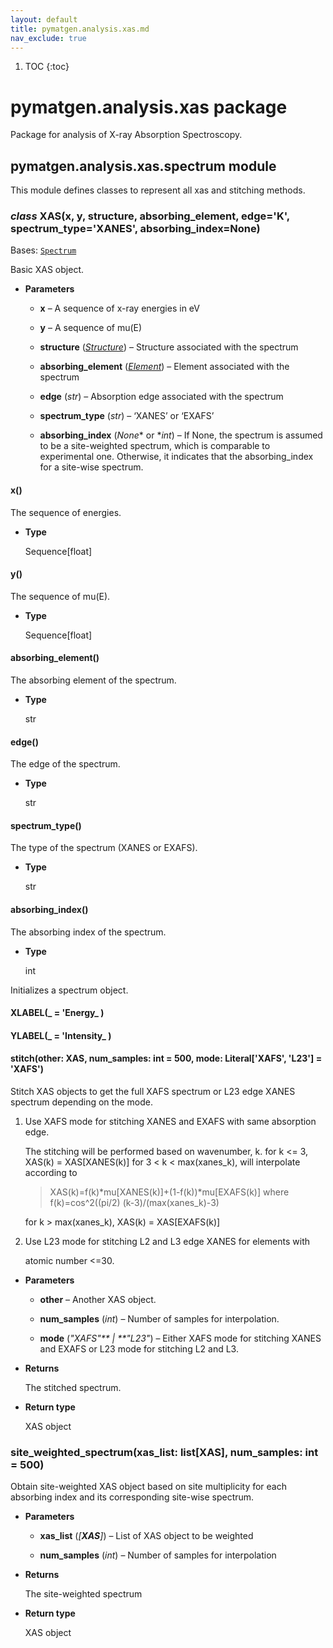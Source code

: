 ```yaml
---
layout: default
title: pymatgen.analysis.xas.md
nav_exclude: true
---
```


1. TOC
{:toc}

# pymatgen.analysis.xas package

Package for analysis of X-ray Absorption Spectroscopy.


## pymatgen.analysis.xas.spectrum module

This module defines classes to represent all xas and stitching methods.


### _class_ XAS(x, y, structure, absorbing_element, edge='K', spectrum_type='XANES', absorbing_index=None)
Bases: [`Spectrum`](pymatgen.core.md#pymatgen.core.spectrum.Spectrum)

Basic XAS object.


* **Parameters**


    * **x** – A sequence of x-ray energies in eV


    * **y** – A sequence of mu(E)


    * **structure** ([*Structure*](pymatgen.core.md#pymatgen.core.structure.Structure)) – Structure associated with the spectrum


    * **absorbing_element** ([*Element*](pymatgen.core.md#pymatgen.core.periodic_table.Element)) – Element associated with the spectrum


    * **edge** (*str*) – Absorption edge associated with the spectrum


    * **spectrum_type** (*str*) – ‘XANES’ or ‘EXAFS’


    * **absorbing_index** (*None** or **int*) – If None, the spectrum is assumed to be a
    site-weighted spectrum, which is comparable to experimental one.
    Otherwise, it indicates that the absorbing_index for a site-wise spectrum.



#### x()
The sequence of energies.


* **Type**

    Sequence[float]



#### y()
The sequence of mu(E).


* **Type**

    Sequence[float]



#### absorbing_element()
The absorbing element of the spectrum.


* **Type**

    str



#### edge()
The edge of the spectrum.


* **Type**

    str



#### spectrum_type()
The type of the spectrum (XANES or EXAFS).


* **Type**

    str



#### absorbing_index()
The absorbing index of the spectrum.


* **Type**

    int


Initializes a spectrum object.


#### XLABEL(_ = 'Energy_ )

#### YLABEL(_ = 'Intensity_ )

#### stitch(other: XAS, num_samples: int = 500, mode: Literal['XAFS', 'L23'] = 'XAFS')
Stitch XAS objects to get the full XAFS spectrum or L23 edge XANES
spectrum depending on the mode.


1. Use XAFS mode for stitching XANES and EXAFS with same absorption edge.

    The stitching will be performed based on wavenumber, k.
    for k <= 3, XAS(k) = XAS[XANES(k)]
    for 3 < k < max(xanes_k), will interpolate according to

    > XAS(k)=f(k)\*mu[XANES(k)]+(1-f(k))\*mu[EXAFS(k)]
    > where f(k)=cos^2((pi/2) (k-3)/(max(xanes_k)-3)

    for k > max(xanes_k), XAS(k) = XAS[EXAFS(k)]


2. Use L23 mode for stitching L2 and L3 edge XANES for elements with

    atomic number <=30.


* **Parameters**


    * **other** – Another XAS object.


    * **num_samples** (*int*) – Number of samples for interpolation.


    * **mode** (*"XAFS"** | **"L23"*) – Either XAFS mode for stitching XANES and EXAFS
    or L23 mode for stitching L2 and L3.



* **Returns**

    The stitched spectrum.



* **Return type**

    XAS object



### site_weighted_spectrum(xas_list: list[XAS], num_samples: int = 500)
Obtain site-weighted XAS object based on site multiplicity for each
absorbing index and its corresponding site-wise spectrum.


* **Parameters**


    * **xas_list** (*[**XAS**]*) – List of XAS object to be weighted


    * **num_samples** (*int*) – Number of samples for interpolation



* **Returns**

    The site-weighted spectrum



* **Return type**

    XAS object